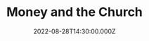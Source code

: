 ---
video:
  type: vimeo
  id: 744169214
speaker:
  permalink: adam-julch
  name: Adam Julch
title: Money and the Church
image: https://i.imgur.com/lV6xtiH.png
date: 2022-08-28T14:30:00.000Z
series: "hot-topics-vol-3"
---